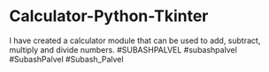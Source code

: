 # Calculator-Python-Tkinter
I have created a calculator module that can be used to add, subtract, multiply and divide numbers.
#SUBASHPALVEL #subashpalvel #SubashPalvel #Subash_Palvel
